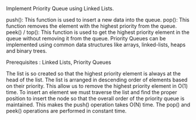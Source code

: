 Implement Priority Queue using Linked Lists. 

push(): This function is used to insert a new data into the queue.
pop(): This function removes the element with the highest priority from the queue.
peek() / top(): This function is used to get the highest priority element in the queue without removing it from the queue.
Priority Queues can be implemented using common data structures like arrays, linked-lists, heaps and binary trees.

Prerequisites : 
Linked Lists, Priority Queues

The list is so created so that the highest priority element is always at the head of the list. The list is arranged in descending order of elements based on their priority. This allow us to remove the highest priority element in O(1) time. To insert an element we must traverse the list and find the proper position to insert the node so that the overall order of the priority queue is maintained. This makes the push() operation takes O(N) time. The pop() and peek() operations are performed in constant time.

